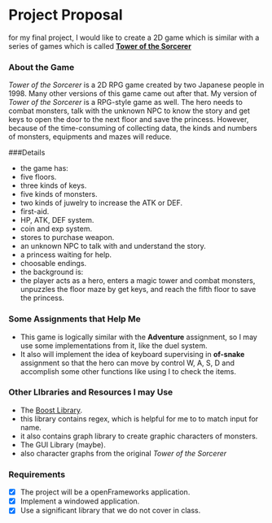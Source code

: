 # Project Proposal
for my final project, I would like to create a 2D game which is similar with a series of games which is called
[**Tower of the Sorcerer**](http://hp.vector.co.jp/authors/VA013374/game/egame0.html)

### About the Game
*Tower of the Sorcerer* is a 2D RPG game created by two Japanese people in 1998. Many other versions of this game came out after that.
My version of *Tower of the Sorcerer* is a RPG-style game as well. The hero needs to combat monsters, talk with the
unknown NPC to know the story and get keys to open the door to the next floor and save the princess. However, because 
of the time-consuming of collecting data, the kinds and numbers of monsters, equipments and mazes will reduce. 

###Details
- the game has:
 - five floors.
 - three kinds of keys.
 - five kinds of monsters.
 - two kinds of juwelry to increase the ATK or DEF.
 - first-aid.
 - HP, ATK, DEF system.
 - coin and exp system.
 - stores to purchase weapon.
 - an unknown NPC to talk with and understand the story.
 - a princess waiting for help.
 - choosable endings.
- the background is:
 - the player acts as a hero, enters a magic tower and combat monsters, unpuzzles the floor maze by get keys, and reach the fifth 
 floor to save the princess.


### Some Assignments that Help Me
- This game is logically similar with the **Adventure** assignment, so I may use some implementations from it, like the duel 
system. 
- It also will implement the idea of keyboard supervising in **of-snake** assignment so that the hero can move by control W, A, S, D
and accomplish some other functions like using I to check the items.

### Other LIbraries and Resources I may Use
- The [Boost Library](https://www.boost.org/users/history/version_1_66_0.html).
 - this library contains regex, which is helpful for me to to match input for name.
 - it also contains graph library to create graphic characters of monsters.
- The GUI Library (maybe).
- also character graphs from the original *Tower of the Sorcerer*

### Requirements
- [x] The project will be a openFrameworks application.
- [x] Implement a windowed application.
- [x] Use a significant library that we do not cover in class.